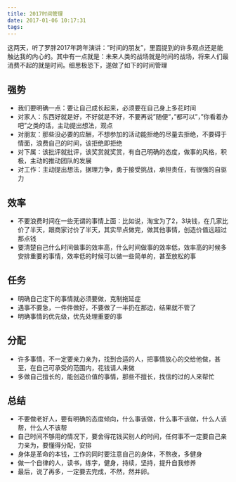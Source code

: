 ```yaml
---
title: 2017时间管理
date: 2017-01-06 10:17:31
tags: 
---
```


这两天，听了罗胖2017年跨年演讲：”时间的朋友”，里面提到的许多观点还是能触达我的内心的。其中有一点就是：未来人类的战场就是时间的战场，将来人们最消费不起的就是时间。细思极恐下，遂做了如下的时间管理

## 强势
- 我们要明确一点：要让自己成长起来，必须要在自己身上多花时间
- 对家人：东西好就是好，不好就是不好，不要再说”随便”，”都可以”，”你看着办吧”之类的话，主动提出想法，观点
- 对朋友：那些没必要的应酬，不想参加的活动能拒绝的尽量去拒绝，不要碍于情面，浪费自己的时间，该拒绝即拒绝
- 对下属：该批评就批评，该奖赏就奖赏，有自己明确的态度，做事的风格，积极，主动的推动团队的发展
- 对工作：主动提出想法，据理力争，勇于接受挑战，承担责任，有很强的自驱力

## 效率
- 不要浪费时间在一些无谓的事情上面：比如说，淘宝为了2，3块钱，在几家比价了半天，跟商家讨价了半天，其实早点做完，做其他事情，创造价值远超过那点钱
- 要清楚自己什么时间做事的效率高，什么时间做事的效率低，效率高的时候多安排重要的事情，效率低的时候可以做一些简单的，甚至放松的事

## 任务
- 明确自己定下的事情就必须要做，克制拖延症
- 遇事不要急，一件件做好，不要做了一半扔在那边，结果就不管了
- 明确事情的优先级，优先处理重要的事

## 分配
- 许多事情，不一定要亲力亲为，找到合适的人，把事情放心的交给他做，甚至，在自己可承受的范围内，花钱请人来做
- 多做自己擅长的，能创造价值的事情，那些不擅长，找信的过的人来帮忙

## 总结
- 不要做老好人，要有明确的态度倾向，什么事该做，什么事不该做，什么人该帮，什么人不该帮
- 自己时间不够用的情况下，要舍得花钱买别人的时间，任何事不一定要自己亲力亲为，要懂得分配，安排
- 身体是革命的本钱，工作的同时要注意自己的身体，不熬夜，多健身
- 做一个自律的人，读书，练字，健身，持续，坚持，提升自我修养
- 最后，说了再多，一定要去完成，不然，然并卵。